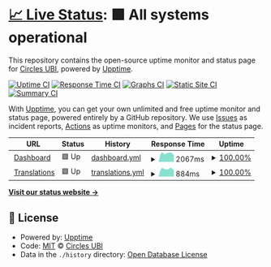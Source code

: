 # [📈 Live Status](https://status.circlesubi.id): <!--live status--> **🟩 All systems operational**

This repository contains the open-source uptime monitor and status page for [Circles UBI](https://joincircles.net), powered by [Upptime](https://github.com/upptime/upptime).

[![Uptime CI](https://github.com/CirclesUBI/status/workflows/Uptime%20CI/badge.svg)](https://github.com/CirclesUBI/status/actions?query=workflow%3A%22Uptime+CI%22)
[![Response Time CI](https://github.com/CirclesUBI/status/workflows/Response%20Time%20CI/badge.svg)](https://github.com/CirclesUBI/status/actions?query=workflow%3A%22Response+Time+CI%22)
[![Graphs CI](https://github.com/CirclesUBI/status/workflows/Graphs%20CI/badge.svg)](https://github.com/CirclesUBI/status/actions?query=workflow%3A%22Graphs+CI%22)
[![Static Site CI](https://github.com/CirclesUBI/status/workflows/Static%20Site%20CI/badge.svg)](https://github.com/CirclesUBI/status/actions?query=workflow%3A%22Static+Site+CI%22)
[![Summary CI](https://github.com/CirclesUBI/status/workflows/Summary%20CI/badge.svg)](https://github.com/CirclesUBI/status/actions?query=workflow%3A%22Summary+CI%22)

With [Upptime](https://upptime.js.org), you can get your own unlimited and free uptime monitor and status page, powered entirely by a GitHub repository. We use [Issues](https://github.com/CirclesUBI/status/issues) as incident reports, [Actions](https://github.com/CirclesUBI/status/actions) as uptime monitors, and [Pages](https://status.circlesubi.id) for the status page.

<!--start: status pages-->
<!-- This summary is generated by Upptime (https://github.com/upptime/upptime) -->
<!-- Do not edit this manually, your changes will be overwritten -->
<!-- prettier-ignore -->
| URL | Status | History | Response Time | Uptime |
| --- | ------ | ------- | ------------- | ------ |
| <img alt="" src="https://icons.duckduckgo.com/ip3/dashboard.circlesubi.id.ico" height="13"> [Dashboard](https://dashboard.circlesubi.id) | 🟩 Up | [dashboard.yml](https://github.com/CirclesUBI/status/commits/HEAD/history/dashboard.yml) | <details><summary><img alt="Response time graph" src="./graphs/dashboard/response-time-week.png" height="20"> 2067ms</summary><br><a href="https://status.circlesubi.id/history/dashboard"><img alt="Response time 2067" src="https://img.shields.io/endpoint?url=https%3A%2F%2Fraw.githubusercontent.com%2FCirclesUBI%2Fstatus%2FHEAD%2Fapi%2Fdashboard%2Fresponse-time.json"></a><br><a href="https://status.circlesubi.id/history/dashboard"><img alt="24-hour response time 2208" src="https://img.shields.io/endpoint?url=https%3A%2F%2Fraw.githubusercontent.com%2FCirclesUBI%2Fstatus%2FHEAD%2Fapi%2Fdashboard%2Fresponse-time-day.json"></a><br><a href="https://status.circlesubi.id/history/dashboard"><img alt="7-day response time 2067" src="https://img.shields.io/endpoint?url=https%3A%2F%2Fraw.githubusercontent.com%2FCirclesUBI%2Fstatus%2FHEAD%2Fapi%2Fdashboard%2Fresponse-time-week.json"></a><br><a href="https://status.circlesubi.id/history/dashboard"><img alt="30-day response time 2067" src="https://img.shields.io/endpoint?url=https%3A%2F%2Fraw.githubusercontent.com%2FCirclesUBI%2Fstatus%2FHEAD%2Fapi%2Fdashboard%2Fresponse-time-month.json"></a><br><a href="https://status.circlesubi.id/history/dashboard"><img alt="1-year response time 2067" src="https://img.shields.io/endpoint?url=https%3A%2F%2Fraw.githubusercontent.com%2FCirclesUBI%2Fstatus%2FHEAD%2Fapi%2Fdashboard%2Fresponse-time-year.json"></a></details> | <details><summary><a href="https://status.circlesubi.id/history/dashboard">100.00%</a></summary><a href="https://status.circlesubi.id/history/dashboard"><img alt="All-time uptime 100.00%" src="https://img.shields.io/endpoint?url=https%3A%2F%2Fraw.githubusercontent.com%2FCirclesUBI%2Fstatus%2FHEAD%2Fapi%2Fdashboard%2Fuptime.json"></a><br><a href="https://status.circlesubi.id/history/dashboard"><img alt="24-hour uptime 100.00%" src="https://img.shields.io/endpoint?url=https%3A%2F%2Fraw.githubusercontent.com%2FCirclesUBI%2Fstatus%2FHEAD%2Fapi%2Fdashboard%2Fuptime-day.json"></a><br><a href="https://status.circlesubi.id/history/dashboard"><img alt="7-day uptime 100.00%" src="https://img.shields.io/endpoint?url=https%3A%2F%2Fraw.githubusercontent.com%2FCirclesUBI%2Fstatus%2FHEAD%2Fapi%2Fdashboard%2Fuptime-week.json"></a><br><a href="https://status.circlesubi.id/history/dashboard"><img alt="30-day uptime 100.00%" src="https://img.shields.io/endpoint?url=https%3A%2F%2Fraw.githubusercontent.com%2FCirclesUBI%2Fstatus%2FHEAD%2Fapi%2Fdashboard%2Fuptime-month.json"></a><br><a href="https://status.circlesubi.id/history/dashboard"><img alt="1-year uptime 100.00%" src="https://img.shields.io/endpoint?url=https%3A%2F%2Fraw.githubusercontent.com%2FCirclesUBI%2Fstatus%2FHEAD%2Fapi%2Fdashboard%2Fuptime-year.json"></a></details>
| <img alt="" src="https://icons.duckduckgo.com/ip3/translations.circlesubi.id.ico" height="13"> [Translations](https://translations.circlesubi.id) | 🟩 Up | [translations.yml](https://github.com/CirclesUBI/status/commits/HEAD/history/translations.yml) | <details><summary><img alt="Response time graph" src="./graphs/translations/response-time-week.png" height="20"> 884ms</summary><br><a href="https://status.circlesubi.id/history/translations"><img alt="Response time 884" src="https://img.shields.io/endpoint?url=https%3A%2F%2Fraw.githubusercontent.com%2FCirclesUBI%2Fstatus%2FHEAD%2Fapi%2Ftranslations%2Fresponse-time.json"></a><br><a href="https://status.circlesubi.id/history/translations"><img alt="24-hour response time 924" src="https://img.shields.io/endpoint?url=https%3A%2F%2Fraw.githubusercontent.com%2FCirclesUBI%2Fstatus%2FHEAD%2Fapi%2Ftranslations%2Fresponse-time-day.json"></a><br><a href="https://status.circlesubi.id/history/translations"><img alt="7-day response time 884" src="https://img.shields.io/endpoint?url=https%3A%2F%2Fraw.githubusercontent.com%2FCirclesUBI%2Fstatus%2FHEAD%2Fapi%2Ftranslations%2Fresponse-time-week.json"></a><br><a href="https://status.circlesubi.id/history/translations"><img alt="30-day response time 884" src="https://img.shields.io/endpoint?url=https%3A%2F%2Fraw.githubusercontent.com%2FCirclesUBI%2Fstatus%2FHEAD%2Fapi%2Ftranslations%2Fresponse-time-month.json"></a><br><a href="https://status.circlesubi.id/history/translations"><img alt="1-year response time 884" src="https://img.shields.io/endpoint?url=https%3A%2F%2Fraw.githubusercontent.com%2FCirclesUBI%2Fstatus%2FHEAD%2Fapi%2Ftranslations%2Fresponse-time-year.json"></a></details> | <details><summary><a href="https://status.circlesubi.id/history/translations">100.00%</a></summary><a href="https://status.circlesubi.id/history/translations"><img alt="All-time uptime 100.00%" src="https://img.shields.io/endpoint?url=https%3A%2F%2Fraw.githubusercontent.com%2FCirclesUBI%2Fstatus%2FHEAD%2Fapi%2Ftranslations%2Fuptime.json"></a><br><a href="https://status.circlesubi.id/history/translations"><img alt="24-hour uptime 100.00%" src="https://img.shields.io/endpoint?url=https%3A%2F%2Fraw.githubusercontent.com%2FCirclesUBI%2Fstatus%2FHEAD%2Fapi%2Ftranslations%2Fuptime-day.json"></a><br><a href="https://status.circlesubi.id/history/translations"><img alt="7-day uptime 100.00%" src="https://img.shields.io/endpoint?url=https%3A%2F%2Fraw.githubusercontent.com%2FCirclesUBI%2Fstatus%2FHEAD%2Fapi%2Ftranslations%2Fuptime-week.json"></a><br><a href="https://status.circlesubi.id/history/translations"><img alt="30-day uptime 100.00%" src="https://img.shields.io/endpoint?url=https%3A%2F%2Fraw.githubusercontent.com%2FCirclesUBI%2Fstatus%2FHEAD%2Fapi%2Ftranslations%2Fuptime-month.json"></a><br><a href="https://status.circlesubi.id/history/translations"><img alt="1-year uptime 100.00%" src="https://img.shields.io/endpoint?url=https%3A%2F%2Fraw.githubusercontent.com%2FCirclesUBI%2Fstatus%2FHEAD%2Fapi%2Ftranslations%2Fuptime-year.json"></a></details>

<!--end: status pages-->

[**Visit our status website →**](https://status.circlesubi.id)

## 📄 License

- Powered by: [Upptime](https://github.com/upptime/upptime)
- Code: [MIT](./LICENSE) © [Circles UBI](https://joincircles.net)
- Data in the `./history` directory: [Open Database License](https://opendatacommons.org/licenses/odbl/1-0/)
